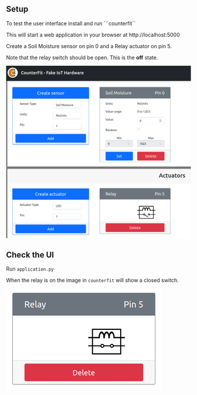 #

## Setup

To test the user interface install and run ```counterfit``

This will start a web application in your browser at http://localhost:5000

Create a Soil Moisture sensor on pin 0 and a Relay actuator on pin 5.

Note that the relay switch should be open. This is the **off** state.

![counterfit screenshot](counterfit-screenshot.png)

## Check the UI

Run ```application.py```

When the relay is on the image in ```counterfit``` will show a closed switch.

![relay on](relay-on.png)